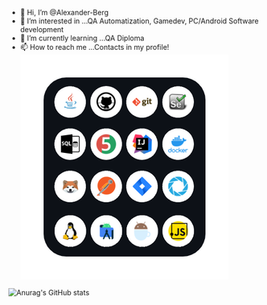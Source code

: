 - 👋 Hi, I’m @Alexander-Berg
- 👀 I’m interested in ...QA Automatization, Gamedev, PC/Android Software development
- 🌱 I’m currently learning ...QA Diploma
- 📫 How to reach me ...Contacts in my profile!                                               
![FFF](https://github.com/Alexander-Berg/Alexander-Berg/blob/6ab992e18d365526da51795c1c76e6d369ec4c27/source/image.png)

![Anurag's GitHub stats](https://github-readme-stats.vercel.app/api?username=Alexander-Berg&show_icons=true&theme=radical)




<!---
Alexander-Berg/Alexander-Berg is a ✨ special ✨ repository because its `README.md` (this file) appears on your GitHub profile.
You can click the Preview link to take a look at your changes.
--->
